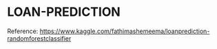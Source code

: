 # LOAN-PREDICTION

Reference: https://www.kaggle.com/fathimashemeema/loanprediction-randomforestclassifier
